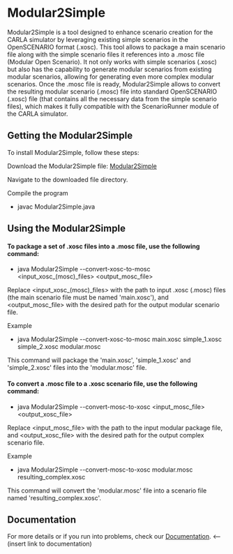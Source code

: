 Modular2Simple
========================
Modular2Simple is a tool designed to enhance scenario creation for the CARLA simulator by leveraging
existing simple scenarios in the OpenSCENARIO format (.xosc). This tool allows to package a main scenario file
along with the simple scenario files it references into a .mosc file (Modular Open Scenario). It not only
works with simple scenarios (.xosc) but also has the capability to generate modular scenarios from existing modular
scenarios, allowing for generating even more complex modular scenarios. Once the .mosc file is ready, Modular2Simple 
allows to convert the resulting modular scenario (.mosc) file into standard OpenSCENARIO (.xosc) file (that contains
all the necessary data from the simple scenario files), which makes it fully compatible with the ScenarioRunner module
of the CARLA simulator.

Getting the Modular2Simple
---------------------------
To install Modular2Simple, follow these steps:

Download the Modular2Simple
file: [Modular2Simple](https://github.com/NikolaiKhriapov/modular2simple/blob/main/src/Modular2Simple.java)

Navigate to the downloaded file directory.

Compile the program
* javac Modular2Simple.java

Using the Modular2Simple
---------------------------

#### To package a set of .xosc files into a .mosc file, use the following command:

* java Modular2Simple --convert-xosc-to-mosc <input_xosc_(mosc)_files> <output_mosc_file>

Replace <input_xosc_(mosc)_files> with the path to input .xosc (.mosc) files (the main scenario file must be named 
'main.xosc'), and <output_mosc_file> with the desired path for the output modular scenario file.

Example
* java Modular2Simple --convert-xosc-to-mosc main.xosc simple_1.xosc simple_2.xosc modular.mosc

This command will package the 'main.xosc', 'simple_1.xosc' and 'simple_2.xosc' files into the 'modular.mosc' file.

#### To convert a .mosc file to a .xosc scenario file, use the following command:

* java Modular2Simple --convert-mosc-to-xosc <input_mosc_file> <output_xosc_file>

Replace <input_mosc_file> with the path to the input modular package file, and <output_xosc_file> with the desired path
for the output complex scenario file.

Example
* java Modular2Simple --convert-mosc-to-xosc modular.mosc resulting_complex.xosc

This command will convert the 'modular.mosc' file into a scenario file named 'resulting_complex.xosc'.

Documentation
---------------------------
For more details or if you run into problems, check our
[Documentation](http://link-to-documentation). <-- (insert link to documentation) 
